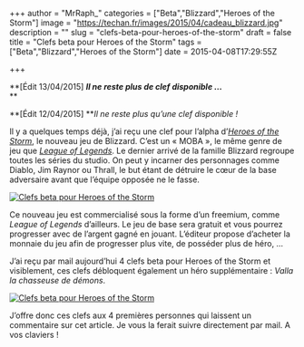 +++
author = "MrRaph_"
categories = ["Beta","Blizzard","Heroes of the Storm"]
image = "https://techan.fr/images/2015/04/cadeau_blizzard.jpg"
description = ""
slug = "clefs-beta-pour-heroes-of-the-storm"
draft = false
title = "Clefs beta pour Heroes of the Storm"
tags = ["Beta","Blizzard","Heroes of the Storm"]
date = 2015-04-08T17:29:55Z

+++


**[Édit 13/04/2015] **<span style="line-height: normal; -webkit-text-size-adjust: auto; background-color: rgba(255, 255, 255, 0);">*Il ne reste plus de clef disponible …*</span>**  
**

**[Édit 12/04/2015] ***Il ne reste plus qu’une clef disponible !*

Il y a quelques temps déjà, j’ai reçu une clef pour l’alpha d’[*Heroes of the Storm*](http://us.battle.net/heroes/en/), le nouveau jeu de Blizzard. C’est un « MOBA », le même genre de jeu que [*League of Legends*](http://euw.leagueoflegends.com/). Le dernier arrivé de la famille Blizzard regroupe toutes les séries du studio. On peut y incarner des personnages comme Diablo, Jim Raynor ou Thrall, le but étant de détruire le cœur de la base adversaire avant que l’équipe opposée ne le fasse.

[![Clefs beta pour Heroes of the Storm](https://techan.fr/images/2015/04/Heroes_of_the_Storm_logo.png)](https://techan.fr/images/2015/04/Heroes_of_the_Storm_logo.png)

Ce nouveau jeu est commercialisé sous la forme d’un freemium, comme *League of Legends* d’ailleurs. Le jeu de base sera gratuit et vous pourrez progresser avec de l’argent gagné en jouant. L’éditeur propose d’acheter la monnaie du jeu afin de progresser plus vite, de posséder plus de héro, …

J’ai reçu par mail aujourd’hui 4 clefs beta pour Heroes of the Storm et visiblement, ces clefs débloquent également un héro supplémentaire : *Valla la chasseuse de démons*.

[![Clefs beta pour Heroes of the Storm](https://techan.fr/images/2015/04/mail_blizzard_HotS.jpg)](https://techan.fr/images/2015/04/mail_blizzard_HotS.jpg)

J’offre donc ces clefs aux 4 premières personnes qui laissent un commentaire sur cet article. Je vous la ferait suivre directement par mail. A vos claviers !


